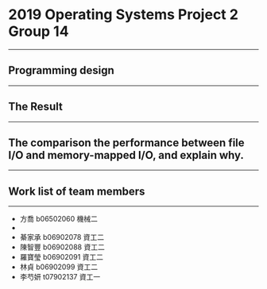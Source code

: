 # 2019 Operating Systems Project 2 Group 14 
***
## Programming design
***
## The Result
***
## The comparison the performance between file I/O and memory-mapped I/O, and explain why.
***
## Work list of team members
***
* 方喬 b06502060 機械二 
* 
* 綦家承 b06902078 資工二
* 陳智豐 b06902088 資工二 
* 羅寶瑩 b06902091 資工二 
* 林貞 b06902099 資工二
* 李芍妍 t07902137  資工一 

